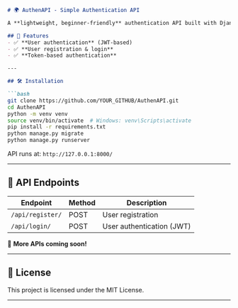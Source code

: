 ```md
# 🌍 AuthenAPI - Simple Authentication API  

A **lightweight, beginner-friendly** authentication API built with Django & Django REST Framework (DRF).  

## 🚀 Features  
- ✅ **User authentication** (JWT-based)  
- ✅ **User registration & login**  
- ✅ **Token-based authentication**  

---

## 🛠️ Installation  

```bash
git clone https://github.com/YOUR_GITHUB/AuthenAPI.git
cd AuthenAPI
python -m venv venv
source venv/bin/activate  # Windows: venv\Scripts\activate
pip install -r requirements.txt
python manage.py migrate
python manage.py runserver
```

API runs at: `http://127.0.0.1:8000/`

---

## 📖 API Endpoints  

| Endpoint         | Method | Description |
|-----------------|--------|-------------|
| `/api/register/` | POST   | User registration |
| `/api/login/`   | POST   | User authentication (JWT) |

🔹 **More APIs coming soon!**  

---

## 📜 License  
This project is licensed under the MIT License.  

---
```
